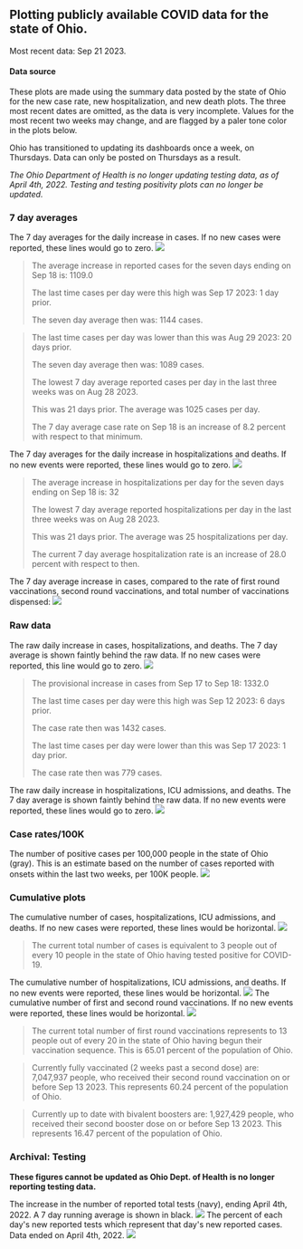## Plotting publicly available COVID data for the state of Ohio. 

Most recent data: Sep 21 2023. 

#### Data source
These plots are made using the summary data posted by the state of Ohio for the new case rate,
    new hospitalization, and new death plots. The three most recent dates are omitted, as the data is very incomplete. Values for the most recent two weeks may change, and are flagged by a paler tone color in the plots below. 

Ohio has transitioned to updating its dashboards once a week, on Thursdays. Data can only be posted on Thursdays as a result. 

*The Ohio Department of Health is no longer updating testing data, as of April 4th, 2022. Testing and testing positivity plots can no longer be updated.* 

### 7 day averages
The 7 day averages for the daily increase in cases. If no new cases were reported, these lines would go to zero.
![](7dayaverage_cases.png)

>The average increase in reported cases for the seven days ending on Sep 18 is: 1109.0
>
>The last time cases per day were this high was Sep 17 2023: 1 day prior.
>
>The seven day average then was: 1144 cases.

>
>The last time cases per day was lower than this was Aug 29 2023: 20 days prior.
>
>The seven day average then was: 1089 cases.
>
>The lowest 7 day average reported cases per day in the last three weeks was on Aug 28 2023.
>
>This was 21 days prior. The average was 1025 cases per day.
>
>The 7 day average case rate on Sep 18 is an increase of 8.2 percent with respect to that minimum.

The 7 day averages for the daily increase in hospitalizations and deaths. If no new events were reported, these lines would go to zero.
![](7dayaverage_hospital.png)

>The average increase in hospitalizations per day for the seven days ending on Sep 18 is: 32
>
>The lowest 7 day average reported hospitalizations per day in the last three weeks was on Aug 28 2023.
>
>This was 21 days prior. The average was 25 hospitalizations per day.
>
>The current 7 day average hospitalization rate is an increase of 28.0 percent with respect to then.

The 7 day average increase in cases, compared to the rate of first round vaccinations, second round vaccinations, and total number of vaccinations dispensed:
![](DailyVaccinationsCases.png)

### Raw data
The raw daily increase in cases, hospitalizations, and deaths. The 7 day average is shown faintly behind the raw data. If no new cases were reported, this line would go to zero.
![](DailyCases.png)

>The provisional increase in cases from Sep 17 to Sep 18: 1332.0 
>
>The last time cases per day were this high was Sep 12 2023: 6 days prior. 
>
>The case rate then was 1432 cases.
>
>The last time cases per day were lower than this was Sep 17 2023: 1 day prior. 
>
>The case rate then was 779 cases.

The raw daily increase in hospitalizations, ICU admissions, and deaths. The 7 day average is shown faintly behind the raw data. If no new events were reported, these lines would go to zero.
![](DailyHospitalizations.png)

### Case rates/100K 

The number of positive cases per 100,000 people in the state of Ohio (gray). This is an estimate based on the number of cases reported with onsets within the last two weeks, per 100K people.
![](7dayaverage_rate.png)
### Cumulative plots
The cumulative number of cases, hospitalizations, ICU admissions, and deaths. If no new cases were reported, these lines would be horizontal.
![](Cases.png)

>The current total number of cases is equivalent to 3 people out of every 10 people in the state of Ohio having tested positive for COVID-19.

The cumulative number of hospitalizations, ICU admissions, and deaths. If no new events were reported, these lines would be horizontal.
![](Hospitalizations.png)
The cumulative number of first and second round vaccinations. If no new events were reported, these lines would be horizontal.
![](Vaccinations.png)

>The current total number of first round vaccinations represents to 13 people out of every 20 in the state of Ohio having begun their vaccination sequence.
>This is 65.01 percent of the population of Ohio.

>Currently fully vaccinated (2 weeks past a second dose) are: 7,047,937 people, who received their second round vaccination on or before Sep 13 2023.
>This represents 60.24 percent of the population of Ohio.

>Currently up to date with bivalent boosters are: 1,927,429 people, who received their second booster dose on or before Sep 13 2023.
>This represents 16.47 percent of the population of Ohio.

### Archival: Testing
**These figures cannot be updated as Ohio Dept. of Health is no longer reporting testing data.**

The increase in the number of reported total tests (navy), ending April 4th, 2022. A 7 day running average is shown in black.
![](DailyTests.png)
The percent of each day's new reported tests which represent that day's new reported cases. Data ended on April 4th, 2022.
![](percentpositive_tests.png)


